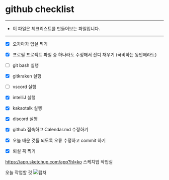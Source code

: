 # github checklist
--------------

- 이 파일은 체크리스트를 만들어보는 파일입니다.

--------------
- [x] 오자마자 입실 찍기
- [x] 프로필 프로젝트 파일 중 하나라도 수정해서 잔디 채우기 (국비하는 동안에라도)
- [ ] git bash 실행
- [x] gitkraken 실행
- [ ] vscord 실행
- [x] intelliJ 실행
- [x] kakaotalk 실행
- [x] discord 실행
- [x] github 접속하고 Calendar.md 수정하기
- [x] 오늘 배운 것들 되도록 오류 수정하고 commit 하기
- [x] 퇴실 꼭 찍기


https://app.sketchup.com/app?hl=ko
스케치업 작업실

오늘 작업할 것
![캡처](https://github.com/sarimiro56/sarimiro56/assets/128454837/d25e4e54-e8bf-4b11-9731-0a9cac505874)
